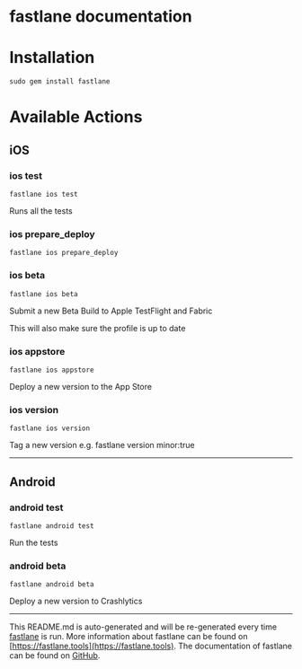 fastlane documentation
================
# Installation
```
sudo gem install fastlane
```
# Available Actions
## iOS
### ios test
```
fastlane ios test
```
Runs all the tests
### ios prepare_deploy
```
fastlane ios prepare_deploy
```

### ios beta
```
fastlane ios beta
```
Submit a new Beta Build to Apple TestFlight and Fabric

This will also make sure the profile is up to date
### ios appstore
```
fastlane ios appstore
```
Deploy a new version to the App Store
### ios version
```
fastlane ios version
```
Tag a new version e.g. fastlane version minor:true

----

## Android
### android test
```
fastlane android test
```
Run the tests
### android beta
```
fastlane android beta
```
Deploy a new version to Crashlytics

----

This README.md is auto-generated and will be re-generated every time [fastlane](https://fastlane.tools) is run.
More information about fastlane can be found on [https://fastlane.tools](https://fastlane.tools).
The documentation of fastlane can be found on [GitHub](https://github.com/fastlane/fastlane/tree/master/fastlane).